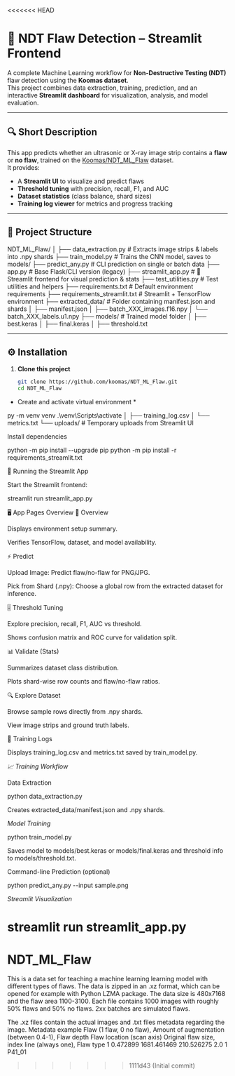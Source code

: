 <<<<<<< HEAD
# 🧠 NDT Flaw Detection – Streamlit Frontend

A complete Machine Learning workflow for **Non-Destructive Testing (NDT)** flaw detection using the **Koomas dataset**.  
This project combines data extraction, training, prediction, and an interactive **Streamlit dashboard** for visualization, analysis, and model evaluation.

---

## 🔍 Short Description

This app predicts whether an ultrasonic or X-ray image strip contains a **flaw** or **no flaw**, trained on the [Koomas/NDT_ML_Flaw](https://github.com/koomas/NDT_ML_Flaw) dataset.  
It provides:
- A **Streamlit UI** to visualize and predict flaws
- **Threshold tuning** with precision, recall, F1, and AUC
- **Dataset statistics** (class balance, shard sizes)
- **Training log viewer** for metrics and progress tracking

---

## 📁 Project Structure

NDT_ML_Flaw/
│
├── data_extraction.py # Extracts image strips & labels into .npy shards
├── train_model.py # Trains the CNN model, saves to models/
├── predict_any.py # CLI prediction on single or batch data
├── app.py # Base Flask/CLI version (legacy)
├── streamlit_app.py # 🔹 Streamlit frontend for visual prediction & stats
├── test_utilities.py # Test utilities and helpers
├── requirements.txt # Default environment requirements
├── requirements_streamlit.txt # Streamlit + TensorFlow environment
├── extracted_data/ # Folder containing manifest.json and shards
│ ├── manifest.json
│ ├── batch_XXX_images.f16.npy
│ └── batch_XXX_labels.u1.npy
├── models/ # Trained model folder
│ ├── best.keras
│ ├── final.keras
│ ├── threshold.txt


---

## ⚙️ Installation

1. **Clone this project**
   ```bash
   git clone https://github.com/koomas/NDT_ML_Flaw.git
   cd NDT_ML_Flaw

* Create and activate virtual environment *

py -m venv venv
.\venv\Scripts\activate
│ ├── training_log.csv
│ └── metrics.txt
└── uploads/ # Temporary uploads from Streamlit UI

Install dependencies

python -m pip install --upgrade pip
python -m pip install -r requirements_streamlit.txt

🚀 Running the Streamlit App

Start the Streamlit frontend:

streamlit run streamlit_app.py

🖥️ App Pages Overview
🧩 Overview

Displays environment setup summary.

Verifies TensorFlow, dataset, and model availability.

⚡ Predict

Upload Image: Predict flaw/no-flaw for PNG/JPG.

Pick from Shard (.npy): Choose a global row from the extracted dataset for inference.

🎚️ Threshold Tuning

Explore precision, recall, F1, AUC vs threshold.

Shows confusion matrix and ROC curve for validation split.

📊 Validate (Stats)

Summarizes dataset class distribution.

Plots shard-wise row counts and flaw/no-flaw ratios.

🔍 Explore Dataset

Browse sample rows directly from .npy shards.

View image strips and ground truth labels.

🧾 Training Logs

Displays training_log.csv and metrics.txt saved by train_model.py.

*📈 Training Workflow*

Data Extraction

python data_extraction.py


Creates extracted_data/manifest.json and .npy shards.

*Model Training*

python train_model.py


Saves model to models/best.keras or models/final.keras
and threshold info to models/threshold.txt.

Command-line Prediction (optional)

python predict_any.py --input sample.png


*Streamlit Visualization*

streamlit run streamlit_app.py
=======
# NDT_ML_Flaw
This is a data set for teaching a machine learning learning model with different types of flaws. The data is zipped in an .xz format, which can be opened for example with Python LZMA package. The data size is 480x7168 and the flaw area 1100-3100. Each file contains 1000 images with roughly 50% flaws and 50% no flaws. 2xx batches are simulated flaws.

The .xz files contain the actual images and .txt files metadata regarding the image.
Metadata example
Flaw (1 flaw, 0 no flaw), Amount of augmentation (between 0.4-1), Flaw depth  Flaw location (scan axis)  Original flaw size, index line (always one), Flaw type
1	                        0.472899	                              1681.461469	210.526275	               2.0	              1	                         P41_01

>>>>>>> 1111d43 (Initial commit)
